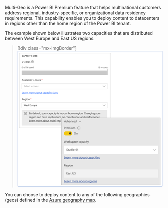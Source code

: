 Multi-Geo is a Power BI Premium feature that helps multinational customers address regional, industry-specific, or organizational data residency requirements. This capability enables you to deploy content to datacenters in regions other than the home region of the Power BI tenant.

The example shown below illustrates two capacities that are distributed between West Europe and East US regions.

> [!div class="mx-imgBorder"]
> [![Screenshot depicting a tenant in West Europe and a workspace in East US regions.](../media/two-capacities.png)](../media/two-capacities.png#lightbox)

You can choose to deploy content to any of the following geographies (geos) defined in the [Azure geography map](https://azure.microsoft.com/global-infrastructure/geographies/?azure-portal=true).
